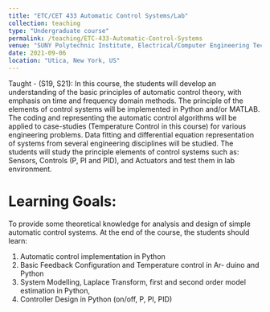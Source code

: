 ```yaml
---
title: "ETC/CET 433 Automatic Control Systems/Lab"
collection: teaching
type: "Undergraduate course"
permalink: /teaching/ETC-433-Automatic-Control-Systems
venue: "SUNY Polytechnic Institute, Electrical/Computer Engineering Technology"
date: 2021-09-06
location: "Utica, New York, US"
---
```

Taught - (S19, S21): In this course, the students will develop an understanding of the basic principles of automatic control theory, with emphasis on time and frequency domain methods. The principle of the elements of control systems will be implemented in Python and/or MATLAB. The coding and representing the automatic control algorithms will be applied to case-studies (Temperature Control in this course) for various engineering problems. Data fitting and differential equation representation of systems from several engineering disciplines will be studied. The students will study the principle elements of control systems such as: Sensors, Controls (P, PI and PID), and Actuators and test them in lab environment.

Learning Goals:
======
To provide some theoretical knowledge for analysis and design of simple automatic control systems. At the end of the course, the students should learn:
1. Automatic control implementation in Python
2. Basic Feedback Configuration and Temperature control in Ar-
duino and Python
3. System Modelling, Laplace Transform, first and second order
model estimation in Python,
4. Controller Design in Python (on/off, P, PI, PID)